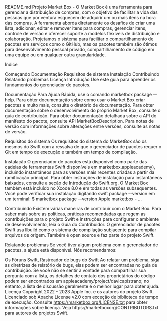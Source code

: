 README.md
Projeto Market Box - O Market Box é uma ferramenta para gerenciar a distribuição de compras, com o objetivo de facilitar a vida das pessoas que por ventura esquecem de adquirir um ou mais itens na hora das compras. A ferramenta aborda diretamente os desafios de criar uma lista, adicionar, editar e remover itens para compras, gerenciar itens, controle de versão e oferecer suporte a modelos flexíveis de distribuição e colaboração. Projetamos o sistema para facilitar o compartilhamento de pacotes em serviços como o GitHub, mas os pacotes também são ótimos para desenvolvimento pessoal privado, compartilhamento de código em uma equipe ou em qualquer outra granularidade.

Índice

Começando
Documentação
Requisitos de sistema
Instalação
Contribuindo
Relatando problemas
Licença
Introdução Use este guia para aprender os fundamentos do gerenciador de pacotes.

Documentação Para Ajuda Rápida, use o comando marketbox package --help. Para obter documentação sobre como usar o Market Box criar pacotes e muito mais, consulte o diretório de documentação. Para obter documentação sobre o desenvolvimento do próprio Market Box, consulte o guia de contribuição. Para obter documentação detalhada sobre a API do manifesto do pacote, consulte API MarketBoxDescription. Para notas de versão com informações sobre alterações entre versões, consulte as notas de versão.

Requisitos do sistema Os requisitos do sistema do MarketBox são os mesmos do Swift com a ressalva de que o gerenciador de pacotes requer o Git em tempo de execução e também em tempo de compilação.

Instalação O gerenciador de pacotes está disponível como parte das cadeias de ferramentas Swift disponíveis em marketbox.appleacademy), incluindo instantâneos para as versões mais recentes criadas a partir da ramificação principal. Para obter instruções de instalação para instantâneos baixados, consulte a seção de Introdução do Swift.org. O Market Box também está incluído no Xcode 8.0 e em todas as versões subsequentes. Você pode verificar sua instalação digitando swift package --version em um terminal: $ marketbox package --version Apple marketbox - ...

Contribuindo Existem várias maneiras de contribuir com o Market Box. Para saber mais sobre as políticas, práticas recomendadas que regem as contribuições para o projeto Swift e instruções para configurar o ambiente de desenvolvimento, leia o Guia do Contribuidor. O gerenciador de pacotes Swift usa llbuild como o sistema de compilação subjacente para compilar arquivos de origem. Também é open source e faz parte do projeto Swift.

Relatando problemas Se você tiver algum problema com o gerenciador de pacotes, a ajuda está disponível. Nós recomendamos:

Os Fóruns Swift,
Rastreador de bugs do Swift Ao relatar um problema, siga as diretrizes de relatório de bugs, elas podem ser encontradas no guia de contribuição. Se você não se sentir à vontade para compartilhar sua pergunta com a lista, os detalhes de contato dos proprietários do código podem ser encontrados em appleacademy/project/davicapistrano; no entanto, a lista de discussão geralmente é o melhor lugar para obter ajuda.
Licença Copyright 2022 - 2023 Apple Inc. e os autores do projeto Swift. Licenciado sob Apache License v2.0 com exceção de biblioteca de tempo de execução. Consulte https://marketbox.org/LICENSE.txt para obter informações sobre licença. Veja https://marketboxorg/CONTRIBUTORS.txt para autores de projetos Swift.
